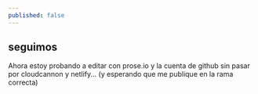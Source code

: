 ```yaml
---
published: false
---
```

## seguimos

Ahora estoy probando a editar con prose.io y la cuenta de github sin pasar por cloudcannon y netlify... (y esperando que me publique en la rama correcta)
